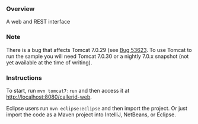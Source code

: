 
### Overview

A web and REST interface 

### Note

There is a bug that affects Tomcat 7.0.29 (see [Bug 53623](https://issues.apache.org/bugzilla/show_bug.cgi?id=53623). To use Tomcat to run the sample you will need Tomcat 7.0.30 or a nightly 7.0.x snapshot (not yet available at the time of writing).

### Instructions

To start, run `mvn tomcat7:run` and then access it at [http://localhost:8080/callerid-web](http://localhost:8080/callerid-web).

Eclipse users run `mvn eclipse:eclipse` and then import the project. Or just import the code as a Maven project into IntelliJ, NetBeans, or Eclipse.

